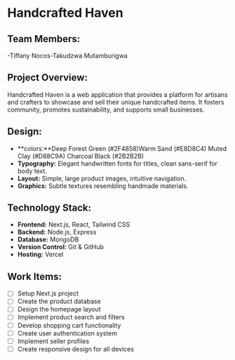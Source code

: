 # Handcrafted Haven

## Team Members:
 -Tiffany Nocos-Takudzwa Mutamburigwa

## Project Overview:
Handcrafted Haven is a web application that provides a platform for artisans and crafters to showcase and sell their unique handcrafted items. It fosters community, promotes sustainability, and supports small businesses.

## Design:
- **colors:**Deep Forest Green (#2F4858)Warm Sand (#E8D8C4) Muted Clay (#D88C9A) Charcoal Black (#2B2B2B) 
- **Typography:** Elegant handwritten fonts for titles, clean sans-serif for body text.
- **Layout:** Simple, large product images, intuitive navigation.
- **Graphics:** Subtle textures resembling handmade materials.

## Technology Stack:
- **Frontend:** Next.js, React, Tailwind CSS
- **Backend:** Node.js, Express
- **Database:** MongoDB
- **Version Control:** Git & GitHub
- **Hosting:** Vercel

## Work Items:
- [ ] Setup Next.js project
- [ ] Create the product database
- [ ] Design the homepage layout
- [ ] Implement product search and filters
- [ ] Develop shopping cart functionality
- [ ] Create user authentication system
- [ ] Implement seller profiles
- [ ] Create responsive design for all devices
